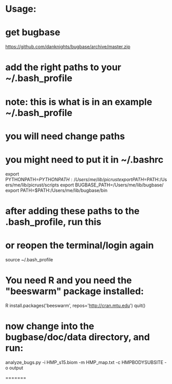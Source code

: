 # Usage:

# get bugbase
https://github.com/danknights/bugbase/archive/master.zip

# add the right paths to your ~/.bash_profile
# note: this is what is in an example ~/.bash_profile
# you will need change paths
# you might need to put it in ~/.bashrc
export PYTHONPATH=$PYTHONPATH:/Users/me/lib/picrust
export PATH=$PATH:/Users/me/lib/picrust/scripts
export BUGBASE_PATH=/Users/me/lib/bugbase/
export PATH=$PATH:/Users/me/lib/bugbase/bin

# after adding these paths to the .bash_profile, run this
# or reopen the terminal/login again
source ~/.bash_profile

# You need R and you need the "beeswarm" package installed:
R
install.packages('beeswarm', repos='http://cran.mtu.edu')
quit()


# now change into the bugbase/doc/data directory, and run:
analyze_bugs.py -i HMP_s15.biom -m HMP_map.txt -c HMPBODYSUBSITE -o output

=======
